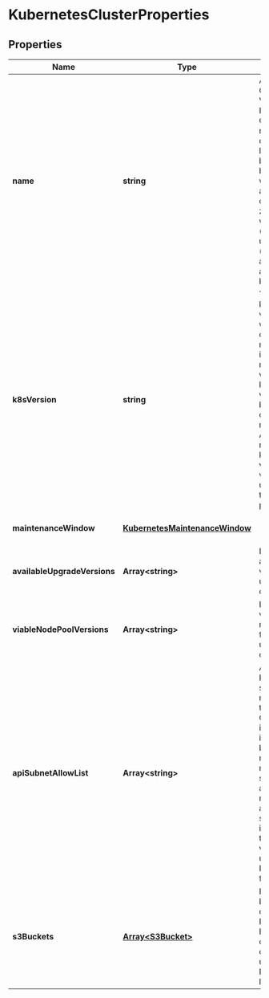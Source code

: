 # KubernetesClusterProperties

## Properties
| Name | Type | Description | Notes |
| ------------ | ------------- | ------------- | ------------- |
| **name** | **string** | A Kubernetes Cluster Name. Valid Kubernetes Cluster name must be 63 characters or less and must be empty or begin and end with an alphanumeric character ([a-z0-9A-Z]) with dashes (-), underscores (_), dots (.), and alphanumerics between. | [default to undefined] |
| **k8sVersion** | **string** | The kubernetes version in which a cluster is running. This imposes restrictions on what kubernetes versions can be run in a cluster\'s nodepools. Additionally, not all kubernetes versions are viable upgrade targets for all prior versions. | [optional] [default to undefined] |
| **maintenanceWindow** | [**KubernetesMaintenanceWindow**](KubernetesMaintenanceWindow.md) |  | [optional] [default to undefined] |
| **availableUpgradeVersions** | **Array&lt;string&gt;** | List of available versions for upgrading the cluster | [optional] [default to undefined] |
| **viableNodePoolVersions** | **Array&lt;string&gt;** | List of versions that may be used for node pools under this cluster | [optional] [default to undefined] |
| **apiSubnetAllowList** | **Array&lt;string&gt;** | Access to the K8s API server is restricted to these CIDRs. Cluster-internal traffic is not affected by this restriction. If no allowlist is specified, access is not restricted. If an IP without subnet mask is provided, the default value will be used: 32 for IPv4 and 128 for IPv6. | [optional] [default to undefined] |
| **s3Buckets** | [**Array&lt;S3Bucket&gt;**](S3Bucket.md) | List of S3 bucket configured for K8s usage. For now it contains only one S3 bucket used to store K8s API audit logs | [optional] [default to undefined] |


